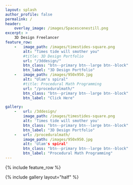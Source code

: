 ```yaml
---
layout: splash
author_profile: false
permalink: /
header:
    overlay_image: /images/Spacescenestill.png
excerpt: >
    3D Design Freelancer
feature_row:
    -   image_path: /images/timestides-square.png
        alt: "Times tide will smother you"
        #title: 3D Design Portfolio
        url: "/3ddesign/"
        btn_class: "btn--primary btn--large btn--block"
        btn_label: "3D Design Portfolio"
    -   image_path: /images/950x950.jpg
        alt: "Ulam's spiral"
        #title: Procedural Math Programming
        url: "/proceduralmath/"
        btn_class: "btn--primary btn--large btn--block"
        btn_label: "Click Here"

gallery:
    -   url: /3ddesign/
        image_path: /images/timestides-square.png
        alt: 'Times tide will smother you'
        btn_class: "btn--primary btn--large btn--block"
        btn_label: "3D Design Portfolio"
    -   url: /proceduralmath/
        image_path: /images/950x950.jpg
        alt: 'Ulam's spiral'
        btn_class: "btn--primary btn--large btn--block"
        btn_label: "Procedural Math Programming"
---
```


{% include feature_row %}

{% include gallery layout="half" %}